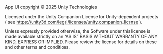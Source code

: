 App UI copyright © 2025 Unity Technologies

Licensed under the Unity Companion License for Unity-dependent projects ( see https://unity3d.com/legal/licenses/unity_companion_license ).

Unless expressly provided otherwise, the Software under this license is made available strictly on an “AS IS” BASIS WITHOUT WARRANTY OF ANY KIND, EXPRESS OR IMPLIED. Please review the license for details on these and other terms and conditions.
